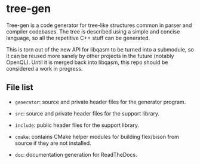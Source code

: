 # tree-gen

Tree-gen is a code generator for tree-like structures common in parser and
compiler codebases. The tree is described using a simple and concise language,
so all the repetitive C++ stuff can be generated.

This is torn out of the new API for libqasm to be turned into a submodule, so
it can be reused more sanely by other projects in the future (notably OpenQL).
Until it is merged back into libqasm, this repo should be considered a work in
progress.

## File list

 - `generator`: source and private header files for the generator program.

 - `src`: source and private header files for the support library.

 - `include`: public header files for the support library.

 - `cmake`: contains CMake helper modules for building flex/bison from source
   if they are not installed.

 - `doc`: documentation generation for ReadTheDocs.
